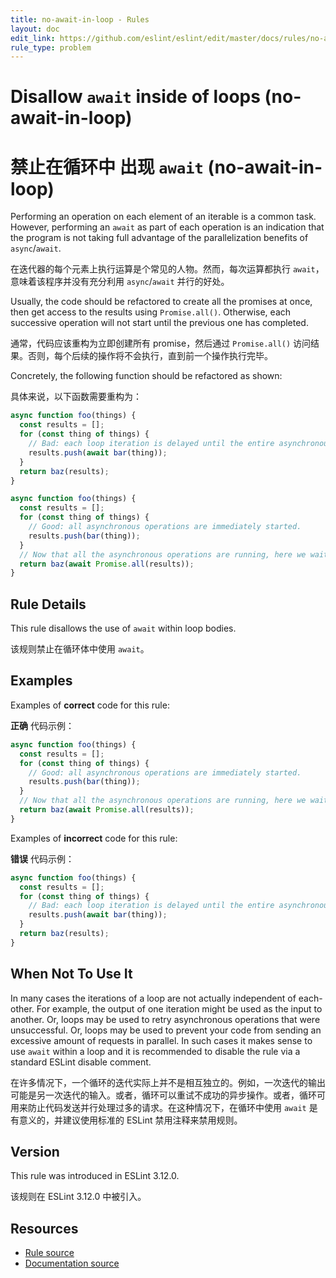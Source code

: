 ```yaml
---
title: no-await-in-loop - Rules
layout: doc
edit_link: https://github.com/eslint/eslint/edit/master/docs/rules/no-await-in-loop.md
rule_type: problem
---
```

<!-- Note: No pull requests accepted for this file. See README.md in the root directory for details. -->

# Disallow `await` inside of loops (no-await-in-loop)

# 禁止在循环中 出现 `await` (no-await-in-loop)

Performing an operation on each element of an iterable is a common task. However, performing an
`await` as part of each operation is an indication that the program is not taking full advantage of
the parallelization benefits of `async`/`await`.

在迭代器的每个元素上执行运算是个常见的人物。然而，每次运算都执行 `await`，意味着该程序并没有充分利用 `async`/`await` 并行的好处。

Usually, the code should be refactored to create all the promises at once, then get access to the
results using `Promise.all()`. Otherwise, each successive operation will not start until the
previous one has completed.

通常，代码应该重构为立即创建所有 promise，然后通过 `Promise.all()` 访问结果。否则，每个后续的操作将不会执行，直到前一个操作执行完毕。

Concretely, the following function should be refactored as shown:

具体来说，以下函数需要重构为：

```js
async function foo(things) {
  const results = [];
  for (const thing of things) {
    // Bad: each loop iteration is delayed until the entire asynchronous operation completes
    results.push(await bar(thing));
  }
  return baz(results);
}
```

```js
async function foo(things) {
  const results = [];
  for (const thing of things) {
    // Good: all asynchronous operations are immediately started.
    results.push(bar(thing));
  }
  // Now that all the asynchronous operations are running, here we wait until they all complete.
  return baz(await Promise.all(results));
}
```

## Rule Details

This rule disallows the use of `await` within loop bodies.

该规则禁止在循环体中使用 `await`。

## Examples

Examples of **correct** code for this rule:

**正确** 代码示例：

```js
async function foo(things) {
  const results = [];
  for (const thing of things) {
    // Good: all asynchronous operations are immediately started.
    results.push(bar(thing));
  }
  // Now that all the asynchronous operations are running, here we wait until they all complete.
  return baz(await Promise.all(results));
}
```

Examples of **incorrect** code for this rule:

**错误** 代码示例：

```js
async function foo(things) {
  const results = [];
  for (const thing of things) {
    // Bad: each loop iteration is delayed until the entire asynchronous operation completes
    results.push(await bar(thing));
  }
  return baz(results);
}
```

## When Not To Use It

In many cases the iterations of a loop are not actually independent of each-other. For example, the
output of one iteration might be used as the input to another. Or, loops may be used to retry
asynchronous operations that were unsuccessful. Or, loops may be used to prevent your code from sending
an excessive amount of requests in parallel. In such cases it makes sense to use `await` within a
loop and it is recommended to disable the rule via a standard ESLint disable comment.

在许多情况下，一个循环的迭代实际上并不是相互独立的。例如，一次迭代的输出可能是另一次迭代的输入。或者，循环可以重试不成功的异步操作。或者，循环可用来防止代码发送并行处理过多的请求。在这种情况下，在循环中使用 `await` 是有意义的，并建议使用标准的 ESLint 禁用注释来禁用规则。

## Version

This rule was introduced in ESLint 3.12.0.

该规则在 ESLint 3.12.0 中被引入。

## Resources

* [Rule source](https://github.com/eslint/eslint/tree/master/lib/rules/no-await-in-loop.js)
* [Documentation source](https://github.com/eslint/eslint/tree/master/docs/rules/no-await-in-loop.md)
